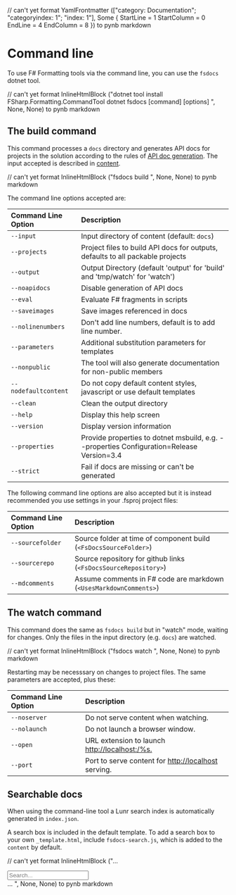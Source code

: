 // can't yet format YamlFrontmatter (["category: Documentation"; "categoryindex: 1"; "index: 1"], Some { StartLine = 1 StartColumn = 0 EndLine = 4 EndColumn = 8 }) to pynb markdown

# Command line

To use F# Formatting tools via the command line, you can use the `fsdocs` dotnet tool.

// can't yet format InlineHtmlBlock ("dotnet tool install FSharp.Formatting.CommandTool
dotnet fsdocs [command] [options]
", None, None) to pynb markdown

## The build command

This command processes a `docs` directory and generates API docs for projects in the solution according to the
rules of [API doc generation](apidocs.html). The input accepted is described in [content](content.html).

// can't yet format InlineHtmlBlock ("fsdocs build
", None, None) to pynb markdown

The command line options accepted are:

Command Line Option | Description
:--- | :---
`--input` | Input directory of content (default: `docs`)
`--projects` | Project files to build API docs for outputs, defaults to all packable projects
`--output` | Output Directory (default 'output' for 'build' and 'tmp/watch' for 'watch')
`--noapidocs` | Disable generation of API docs
`--eval` | Evaluate F# fragments in scripts
`--saveimages` | Save images referenced in docs
`--nolinenumbers` | Don't add line numbers, default is to add line number.
`--parameters` | Additional substitution parameters for templates
`--nonpublic` | The tool will also generate documentation for non-public members
`--nodefaultcontent` | Do not copy default content styles, javascript or use default templates
`--clean` | Clean the output directory
`--help` | Display this help screen
`--version` | Display version information
`--properties` | Provide properties to dotnet msbuild, e.g. --properties Configuration=Release Version=3.4
`--strict` | Fail if docs are missing or can't be generated


The following command line options are also accepted but it is instead recommended you use
settings in your .fsproj project files:

Command Line Option | Description
:--- | :---
`--sourcefolder` | Source folder at time of component build (`<FsDocsSourceFolder>`)
`--sourcerepo` | Source repository for github links (`<FsDocsSourceRepository>`)
`--mdcomments` | Assume comments in F# code are markdown (`<UsesMarkdownComments>`)


## The watch command

This command does the same as `fsdocs build` but in "watch" mode, waiting for changes. Only the files in the input
directory (e.g. `docs`) are watched.

// can't yet format InlineHtmlBlock ("fsdocs watch
", None, None) to pynb markdown

Restarting may be necesssary on changes to project files. The same parameters are accepted, plus these:

Command Line Option | Description
:--- | :---
`--noserver` | Do not serve content when watching.
`--nolaunch` | Do not launch a browser window.
`--open` | URL extension to launch [http://localhost:<port>/%s.](http://localhost:<port>/%s.)
`--port` | Port to serve content for [http://localhost](http://localhost) serving.


## Searchable docs

When using the command-line tool a Lunr search index is automatically generated in `index.json`.

A search box is included in the default template.  To add a search box
to your own `_template.html`, include `fsdocs-search.js`, which is added to the `content`
by default.

// can't yet format InlineHtmlBlock ("...
<div id="header">
  <div class="searchbox">
    <label for="search-by">
      <i class="fas fa-search"></i>
    </label>
    <input data-search-input="" id="search-by" type="search" placeholder="Search..." />
    <span data-search-clear="">
      <i class="fas fa-times"></i>
    </span>
  </div>
</div>
...
", None, None) to pynb markdown


